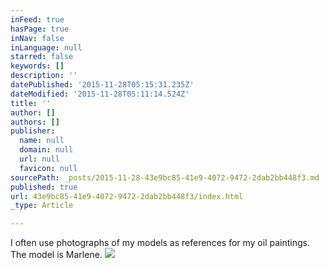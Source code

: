 ```yaml
---
inFeed: true
hasPage: true
inNav: false
inLanguage: null
starred: false
keywords: []
description: ''
datePublished: '2015-11-28T05:15:31.235Z'
dateModified: '2015-11-28T05:11:14.524Z'
title: ''
author: []
authors: []
publisher:
  name: null
  domain: null
  url: null
  favicon: null
sourcePath: _posts/2015-11-28-43e9bc85-41e9-4072-9472-2dab2bb448f3.md
published: true
url: 43e9bc85-41e9-4072-9472-2dab2bb448f3/index.html
_type: Article

---
```

I often use photographs of my models as references for my oil paintings.  The model is Marlene.
![](https://the-grid-user-content.s3-us-west-2.amazonaws.com/a3278abe-c612-4e96-8207-960806a1a92b.jpg)